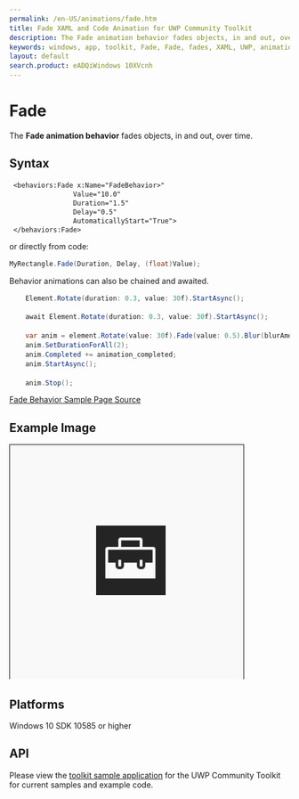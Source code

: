 ```yaml
---
permalink: /en-US/animations/fade.htm
title: Fade XAML and Code Animation for UWP Community Toolkit
description: The Fade animation behavior fades objects, in and out, over time 
keywords: windows, app, toolkit, Fade, Fade, fades, XAML, UWP, animation behavior
layout: default
search.product: eADQiWindows 10XVcnh
---
```


# Fade
The **Fade animation behavior** fades objects, in and out, over time.

## Syntax
```xaml
 <behaviors:Fade x:Name="FadeBehavior>" 
				Value="10.0" 
				Duration="1.5" 
				Delay="0.5" 
				AutomaticallyStart="True">
 </behaviors:Fade>
```

or directly from code:

```C#
MyRectangle.Fade(Duration, Delay, (float)Value);
```

Behavior animations can also be chained and awaited.

```C#
    Element.Rotate(duration: 0.3, value: 30f).StartAsync();

    await Element.Rotate(duration: 0.3, value: 30f).StartAsync();

    var anim = element.Rotate(value: 30f).Fade(value: 0.5).Blur(blurAmount:5);
    anim.SetDurationForAll(2);
    anim.Completed += animation_completed;
    anim.StartAsync();

    anim.Stop();
```

[Fade Behavior Sample Page Source](https://github.com/Microsoft/UWPCommunityToolkit/tree/master/Microsoft.Toolkit.Uwp.SampleApp/SamplePages/Fade)
 
## Example Image
![Fade Behavior animation](/resources/images/Animations-Fade.gif "Fade Behavior")

## Platforms

Windows 10 SDK 10585 or higher

## API

Please view the [toolkit sample application](https://github.com/Microsoft/UWPCommunityToolkit/tree/master/Microsoft.Toolkit.Uwp.SampleApp) for the UWP Community Toolkit for current samples and example code.
